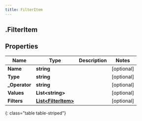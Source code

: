 ```yaml
---
title: FilterItem
---
```

## .FilterItem

## Properties

|Name | Type | Description | Notes|
|------------ | ------------- | ------------- | -------------|
| **Name** | **string** |  | [optional] |
| **Type** | **string** |  | [optional] |
| **_Operator** | **string** |  | [optional] |
| **Values** | **List&lt;string&gt;** |  | [optional] |
| **Filters** | [**List&lt;FilterItem&gt;**](FilterItem.html) |  | [optional] |
{: class="table table-striped"}


